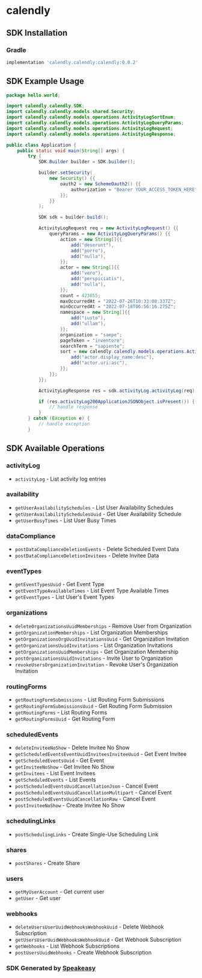 # calendly

<!-- Start SDK Installation -->
## SDK Installation

### Gradle

```groovy
implementation 'calendly.calendly:calendly:0.0.2'
```
<!-- End SDK Installation -->

## SDK Example Usage
<!-- Start SDK Example Usage -->
```java
package hello.world;

import calendly.calendly.SDK;
import calendly.calendly.models.shared.Security;
import calendly.calendly.models.operations.ActivityLogSortEnum;
import calendly.calendly.models.operations.ActivityLogQueryParams;
import calendly.calendly.models.operations.ActivityLogRequest;
import calendly.calendly.models.operations.ActivityLogResponse;

public class Application {
    public static void main(String[] args) {
        try {
            SDK.Builder builder = SDK.builder();

            builder.setSecurity(
                new Security() {{
                    oauth2 = new SchemeOauth2() {{
                        authorization = "Bearer YOUR_ACCESS_TOKEN_HERE";
                    }};
                }}
            );

            SDK sdk = builder.build();

            ActivityLogRequest req = new ActivityLogRequest() {{
                queryParams = new ActivityLogQueryParams() {{
                    action = new String[]{{
                        add("deserunt"),
                        add("porro"),
                        add("nulla"),
                    }};
                    actor = new String[]{{
                        add("vero"),
                        add("perspiciatis"),
                        add("nulla"),
                    }};
                    count = 423655;
                    maxOccurredAt = "2022-07-26T10:33:08.337Z";
                    minOccurredAt = "2022-07-18T06:56:16.275Z";
                    namespace = new String[]{{
                        add("iusto"),
                        add("ullam"),
                    }};
                    organization = "saepe";
                    pageToken = "inventore";
                    searchTerm = "sapiente";
                    sort = new calendly.calendly.models.operations.ActivityLogSortEnum[]{{
                        add("actor.display_name:desc"),
                        add("actor.uri:asc"),
                    }};
                }};
            }};

            ActivityLogResponse res = sdk.activityLog.activityLog(req);

            if (res.activityLog200ApplicationJSONObject.isPresent()) {
                // handle response
            }
        } catch (Exception e) {
            // handle exception
        }
```
<!-- End SDK Example Usage -->

<!-- Start SDK Available Operations -->
## SDK Available Operations


### activityLog

* `activityLog` - List activity log entries

### availability

* `getUserAvailabilitySchedules` - List User Availability Schedules
* `getUserAvailabilitySchedulesUuid` - Get User Availability Schedule
* `getUserBusyTimes` - List User Busy Times

### dataCompliance

* `postDataComplianceDeletionEvents` - Delete Scheduled Event Data
* `postDataComplianceDeletionInvitees` - Delete Invitee Data

### eventTypes

* `getEventTypesUuid` - Get Event Type
* `getEventTypeAvailableTimes` - List Event Type Available Times
* `getEventTypes` - List User's Event Types

### organizations

* `deleteOrganizationsUuidMemberships` - Remove User from Organization
* `getOrganizationMemberships` - List Organization Memberships
* `getOrganizationsOrgUuidInvitationsUuid` - Get Organization Invitation
* `getOrganizationsUuidInvitations` - List Organization Invitations
* `getOrganizationsUuidMemberships` - Get Organization Membership
* `postOrganizationsUuidInvitations` - Invite User to Organization
* `revokeUsersOrganizationInvitation` - Revoke User's Organization Invitation

### routingForms

* `getRoutingFormSubmissions` - List Routing Form Submissions
* `getRoutingFormSubmissionsUuid` - Get Routing Form Submission
* `getRoutingForms` - List Routing Forms
* `getRoutingFormsUuid` - Get Routing Form

### scheduledEvents

* `deleteInviteeNoShow` - Delete Invitee No Show
* `getScheduledEventsEventUuidInviteesInviteeUuid` - Get Event Invitee
* `getScheduledEventsUuid` - Get Event
* `getInviteeNoShow` - Get Invitee No Show
* `getInvitees` - List Event Invitees
* `getScheduledEvents` - List Events
* `postScheduledEventsUuidCancellationJson` - Cancel Event
* `postScheduledEventsUuidCancellationMultipart` - Cancel Event
* `postScheduledEventsUuidCancellationRaw` - Cancel Event
* `postInviteeNoShow` - Create Invitee No Show

### schedulingLinks

* `postSchedulingLinks` - Create Single-Use Scheduling Link

### shares

* `postShares` - Create Share

### users

* `getMyUserAccount` - Get current user
* `getUser` - Get user

### webhooks

* `deleteUsersUserUuidWebhooksWebhookUuid` - Delete Webhook Subscription
* `getUsersUserUuidWebhooksWebhookUuid` - Get Webhook Subscription
* `getWebhooks` - List Webhook Subscriptions
* `postUsersUuidWebhooks` - Create Webhook Subscription
<!-- End SDK Available Operations -->

### SDK Generated by [Speakeasy](https://docs.speakeasyapi.dev/docs/using-speakeasy/client-sdks)
